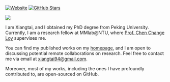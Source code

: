 <!--### Hi there 👋



**lxtGH/lxtGH** is a ✨ _special_ ✨ repository because its `README.md` (this file) appears on your GitHub profile.

Here are some ideas to get you started:

- 🔭 I’m currently working on ...
- 🌱 I’m currently learning ...
- 👯 I’m looking to collaborate on ...
- 🤔 I’m looking for help with ...
- 💬 Ask me about ...
- 📫 How to reach me: ...
- 😄 Pronouns: ...
- ⚡ Fun fact: ...
-->


[![Website](https://img.shields.io/website?label=lxtgh.github.io&style=for-the-badge&up_message=up&url=https://lxtgh.github.io/)](https://lxtgh.github.io/)
[![GitHub Stars](https://img.shields.io/github/stars/lxtGH?affiliations=OWNER%2CCOLLABORATOR&style=for-the-badge)](https://github.com/lxtGH)

![]( https://steins-gate-visitor-count.greenhandatsjtu.repl.co/{lxtGH})

I am Xiangtai, and I obtained my PhD degree from Peking University. Currently, I am a research fellow at MMlab@NTU, where [Prof. Chen Change Loy](https://www.mmlab-ntu.com/person/ccloy/) supervises me.

You can find my published works on my [homepage](https://lxtgh.github.io/), and I am open to discussing potential remote collaborations on research. Feel free to contact me via email at xiangtai94@gmail.com.

Moreover, most of my works, including the ones I have profoundly contributed to, are open-sourced on GitHub.
